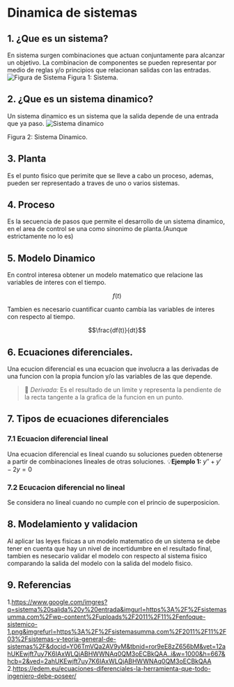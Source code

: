# Dinamica de sistemas
##  1. ¿Que es un sistema?
En sistema surgen combinaciones que actuan conjuntamente para alcanzar un objetivo. La combinacion de componentes se pueden representar por medio de reglas y/o principios que relacionan salidas con las entradas.
![Figura de Sistema ](https://github.com/user-attachments/assets/f010e959-f77a-43a0-b8ee-59d92361eef4)
Figura 1: Sistema.
## 2. ¿Que es un sistema dinamico?
Un sistema dinamico es un sistema que la salida depende de una entrada que ya paso.
![Sistema dinamico](https://github.com/user-attachments/assets/488cec1a-7ca9-4ba1-a56b-8509b3ef9aeb)

Figura 2: Sistema Dinamico.
## 3. Planta
Es el punto fisico que perimite que se lleve a cabo un proceso, ademas, pueden ser representado a traves de uno o varios sistemas.
## 4. Proceso
Es la secuencia de pasos que permite el desarrollo de un sistema dinamico, en el area de control se una como sinonimo de planta.(Aunque estrictamente no lo es)
## 5. Modelo Dinamico
En control interesa obtener un modelo matematico que relacione las variables de interes con el tiempo.

$$f(t)$$

Tambien es necesario cuantificar cuanto cambia las variables de interes con respecto al tiempo.

$$\frac{df(t)}{dt}$$
## 6. Ecuaciones diferenciales.
Una ecucion diferencial es una ecuacion que involucra a las derivadas de una funcion con la propia funcion y/o las variables de las que depende.
>🔑 *Derivada:* Es el resultado de un limite y representa la pendiente de la recta tangente a la grafica de la funcion en un punto.
## 7. Tipos de ecuaciones diferenciales
### 7.1 Ecuacion diferencial lineal
Una ecuacion diferencial es lineal cuando su soluciones pueden obtenerse a partir de combinaciones lineales de otras soluciones.
💡**Ejemplo 1:** $y''+y'-2y=0$
### 7.2 Ecucacion diferencial no lineal
Se considera no lineal cuando no cumple con el princio de superposicion.
## 8. Modelamiento y validacion
Al aplicar las leyes fisicas a un modelo matematico de un sistema se debe tener en cuenta que hay un nivel de incertidumbre en el resultado final, tambien es nesecario validar el modelo con respecto al sistema fisico comparando la salida del modelo con la salida del modelo fisico.
## 9. Referencias
1.https://www.google.com/imgres?q=sistema%20salida%20y%20entrada&imgurl=https%3A%2F%2Fsistemasumma.com%2Fwp-content%2Fuploads%2F2011%2F11%2Fenfoque-sistemico-1.png&imgrefurl=https%3A%2F%2Fsistemasumma.com%2F2011%2F11%2F03%2Fsistemas-y-teoria-general-de-sistemas%2F&docid=Y06TmVQa2AV9yM&tbnid=ror9eE8zZ656bM&vet=12ahUKEwjft7uy7K6IAxWLQjABHWWNAq0QM3oECBkQAA..i&w=1000&h=667&hcb=2&ved=2ahUKEwjft7uy7K6IAxWLQjABHWWNAq0QM3oECBkQAA
2.https://edem.eu/ecuaciones-diferenciales-la-herramienta-que-todo-ingeniero-debe-poseer/

